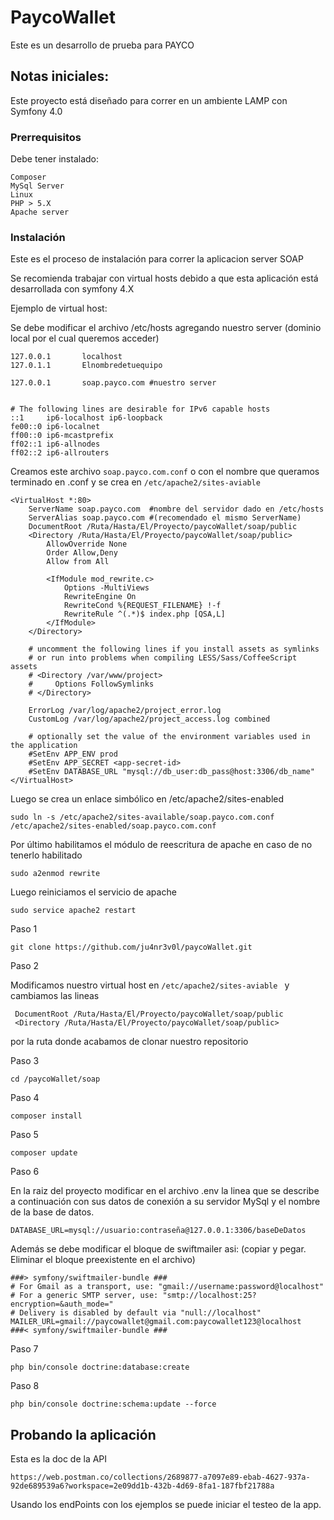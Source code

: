# PaycoWallet

Este es un desarrollo de prueba para PAYCO

## Notas iniciales:

Este proyecto está diseñado para correr en un ambiente LAMP con Symfony 4.0

### Prerrequisitos

Debe tener instalado:

```
Composer
MySql Server
Linux
PHP > 5.X
Apache server
```

### Instalación


Este es el proceso de instalación para correr la aplicacion server SOAP

Se recomienda trabajar con virtual hosts debido a que esta aplicación está desarrollada con symfony 4.X

Ejemplo de virtual host:

Se debe modificar el archivo /etc/hosts agregando nuestro server (dominio local por el cual queremos acceder)


``` 
127.0.0.1       localhost
127.0.1.1       Elnombredetuequipo

127.0.0.1       soap.payco.com #nuestro server


# The following lines are desirable for IPv6 capable hosts
::1     ip6-localhost ip6-loopback
fe00::0 ip6-localnet
ff00::0 ip6-mcastprefix
ff02::1 ip6-allnodes
ff02::2 ip6-allrouters

```

Creamos este archivo ```
                     soap.payco.com.conf
                     ``` o con el nombre que queramos terminado en .conf y se crea en ```/etc/apache2/sites-aviable 
                    ```

```
<VirtualHost *:80>
    ServerName soap.payco.com  #nombre del servidor dado en /etc/hosts
    ServerAlias soap.payco.com #(recomendado el mismo ServerName)
    DocumentRoot /Ruta/Hasta/El/Proyecto/paycoWallet/soap/public
    <Directory /Ruta/Hasta/El/Proyecto/paycoWallet/soap/public>
        AllowOverride None
        Order Allow,Deny
        Allow from All

        <IfModule mod_rewrite.c>
            Options -MultiViews
            RewriteEngine On
            RewriteCond %{REQUEST_FILENAME} !-f
            RewriteRule ^(.*)$ index.php [QSA,L]
        </IfModule>
    </Directory>

    # uncomment the following lines if you install assets as symlinks
    # or run into problems when compiling LESS/Sass/CoffeeScript assets
    # <Directory /var/www/project>
    #     Options FollowSymlinks
    # </Directory>

    ErrorLog /var/log/apache2/project_error.log
    CustomLog /var/log/apache2/project_access.log combined

    # optionally set the value of the environment variables used in the application
    #SetEnv APP_ENV prod
    #SetEnv APP_SECRET <app-secret-id>
    #SetEnv DATABASE_URL "mysql://db_user:db_pass@host:3306/db_name"
</VirtualHost>

```


Luego se crea un enlace simbólico en /etc/apache2/sites-enabled

```
sudo ln -s /etc/apache2/sites-available/soap.payco.com.conf /etc/apache2/sites-enabled/soap.payco.com.conf

```

Por último habilitamos el módulo de reescritura de apache en caso de no tenerlo habilitado

```
sudo a2enmod rewrite
```

Luego reiniciamos el servicio de apache

```
sudo service apache2 restart
```

Paso 1

```
git clone https://github.com/ju4nr3v0l/paycoWallet.git
```


Paso 2

Modificamos nuestro virtual host en ```/etc/apache2/sites-aviable ``` y cambiamos las lineas 
```
 DocumentRoot /Ruta/Hasta/El/Proyecto/paycoWallet/soap/public
 <Directory /Ruta/Hasta/El/Proyecto/paycoWallet/soap/public>
```
 por la ruta donde acabamos de clonar nuestro repositorio

Paso 3

```
cd /paycoWallet/soap
```

Paso 4

```
composer install
```

Paso 5

```
composer update
```

Paso 6

En la raiz del proyecto modificar en el archivo .env la linea que se describe a continuación con sus datos de conexión a su servidor MySql y el nombre de la base de datos. 

```
DATABASE_URL=mysql://usuario:contraseña@127.0.0.1:3306/baseDeDatos
```

Además se debe modificar el bloque de swiftmailer asi: (copiar y pegar. Eliminar el bloque preexistente en el archivo)

```
###> symfony/swiftmailer-bundle ###
# For Gmail as a transport, use: "gmail://username:password@localhost"
# For a generic SMTP server, use: "smtp://localhost:25?encryption=&auth_mode="
# Delivery is disabled by default via "null://localhost"
MAILER_URL=gmail://paycowallet@gmail.com:paycowallet123@localhost
###< symfony/swiftmailer-bundle ###
```


Paso 7

```
php bin/console doctrine:database:create
```

Paso 8

```
php bin/console doctrine:schema:update --force
```





## Probando la aplicación

Esta es la doc de la API

```
https://web.postman.co/collections/2689877-a7097e89-ebab-4627-937a-92de689539a6?workspace=2e09dd1b-432b-4d69-8fa1-187fbf21788a
```

Usando los endPoints con los ejemplos se puede iniciar el testeo de la app.


